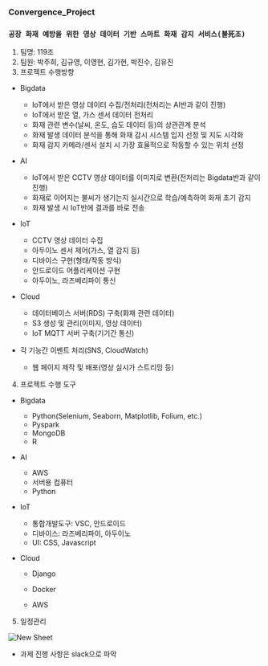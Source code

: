 ### Convergence_Project

### `공장 화재 예방을 위한 영상 데이터 기반 스마트 화재 감지 서비스(불死조)`

1. 팀명: 119조
2. 팀원: 박주희, 김규영, 이영현, 김가현, 박진수, 김유진
3. 프로젝트 수행방향

- Bigdata

  - IoT에서 받은 영상 데이터 수집/전처리(전처리는 AI반과 같이 진행)
  - IoT에서 받은 열, 가스 센서 데이터 전처리
  - 화재 관련 변수(날씨, 온도, 습도 데이터 등)의 상관관계 분석
  - 화재 발생 데이터 분석을 통해 화재 감시 시스템 입지 선정 및 지도 시각화
  - 화재 감지 카메라/센서 설치 시 가장 효율적으로 작동할 수 있는 위치 선정

- AI

  - IoT에서 받은 CCTV 영상 데이터를 이미지로 변환(전처리는 Bigdata반과 같이 진행)
  - 화재로 이어지는 불씨가 생기는지 실시간으로 학습/예측하여 화재 초기 감지
  - 화재 발생 시 IoT반에 결과를 바로 전송

- IoT

  - CCTV 영상 데이터 수집
  - 아두이노 센서 제어(가스, 열 감지 등)
  - 디바이스 구현(형태/작동 방식)
  - 안드로이드 어플리케이션 구현
  - 아두이노, 라즈베리파이 통신

- Cloud

  - 데이터베이스 서버(RDS) 구축(화재 관련 데이터)
  - S3 생성 및 관리(이미지, 영상 데이터)
  - IoT MQTT 서버 구축(기기간 통신)
- 각 기능간 이벤트 처리(SNS, CloudWatch)
  - 웹 페이지 제작 및 배포(영상 실시가 스트리밍 등)
  
  

4. 프로젝트 수행 도구

- Bigdata
  - Python(Selenium, Seaborn, Matplotlib, Folium, etc.)
  - Pyspark
  - MongoDB
  - R

- AI

  - AWS
  - 서버용 컴퓨터
  - Python

- IoT

  - 통합개발도구: VSC, 안드로이드
  - 디바이스: 라즈베리파이, 아두이노
  - UI: CSS, Javascript

- Cloud

  - Django

  - Docker

  - AWS

    

5. 일정관리

![New Sheet](https://user-images.githubusercontent.com/69948723/100039665-0a959e80-2e49-11eb-9b3a-f2bf1afc37a1.png)

- 과제 진행 사항은 slack으로 파악